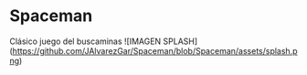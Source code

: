 # Spaceman
Clásico juego del buscaminas
![IMAGEN SPLASH] (https://github.com/JAlvarezGar/Spaceman/blob/Spaceman/assets/splash.png)
